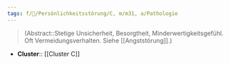 ```yaml
---
tags: f/💭/Persönlichkeitsstörung/C, m/m31, a/Pathologie
---
```

> (Abstract::Stetige Unsicherheit, Besorgtheit, Minderwertigkeitsgefühl. Oft Vermeidungsverhalten. Siehe [[Angststörung]].)
- **Cluster**:: [[Cluster C]]